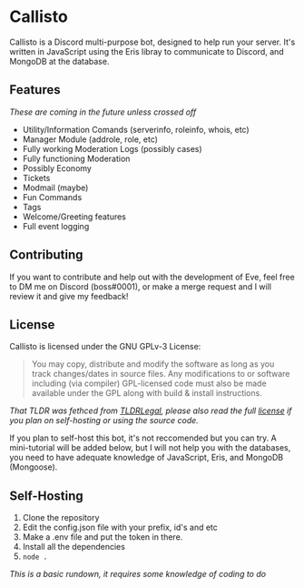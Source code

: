 # Callisto 

Callisto is a Discord multi-purpose bot, designed to help run your server. It's written in JavaScript using the Eris libray to communicate to Discord, and MongoDB at the database. 

## Features
*These are coming in the future unless crossed off*

- Utility/Information Comands (serverinfo, roleinfo, whois, etc)
- Manager Module (addrole, role, etc)
- Fully working Moderation Logs (possibly cases)
- Fully functioning Moderation 
- Possibly Economy 
- Tickets
- Modmail (maybe)
- Fun Commands 
- Tags 
- Welcome/Greeting features 
- Full event logging 

## Contributing 
If you want to contribute and help out with the development of Eve, feel free to DM me on Discord (boss#0001), or make a merge request and I will review it and give my feedback! 

## License 
Callisto is licensed under the GNU GPLv-3 License: 
> You may copy, distribute and modify the software as long as you track changes/dates in source files. Any modifications to or software including (via compiler) GPL-licensed code must also be made available under the GPL along with build & install instructions.

*That TLDR was fethced from [TLDRLegal](https://tldrlegal.com/license/gnu-general-public-license-v3-(gpl-3)), please also read the full [license](https://github.com/Boss-Codes/callisto/blob/master/LICENSE) if you plan on self-hosting or using the source code.* 

If you plan to self-host this bot, it's not reccomended but you can try. A mini-tutorial will be added below, but I will not help you with the databases, you need to have adequate knowledge of JavaScript, Eris, and MongoDB (Mongoose). 

## Self-Hosting 
1) Clone the repository 
2) Edit the config.json file with your prefix, id's and etc
3) Make a .env file and put the token in there. 
4) Install all the dependencies 
5) `node .` 

*This is a basic rundown, it requires some knowledge of coding to do* 
